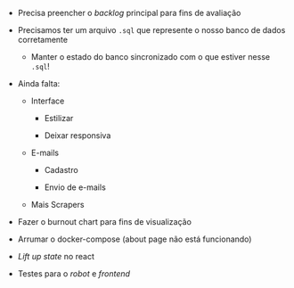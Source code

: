 - Precisa preencher o *backlog* principal para fins de avaliação

- Precisamos ter um arquivo `.sql` que represente o nosso banco de dados corretamente

	- Manter o estado do banco sincronizado com o que estiver nesse `.sql`!

- Ainda falta:

	- Interface
	
		- Estilizar
		
		- Deixar responsiva
		
	- E-mails
	
		- Cadastro
		
		- Envio de e-mails

	- Mais Scrapers

- Fazer o burnout chart para fins de visualização

- Arrumar o docker-compose (about page não está funcionando)

- *Lift up state* no react

- Testes para o *robot* e *frontend*
